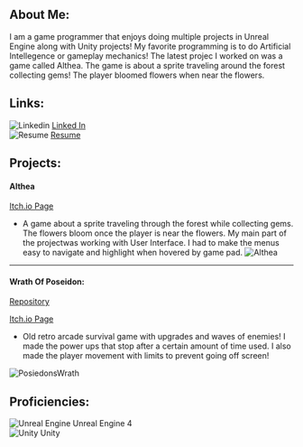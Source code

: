 ## About Me:

I am a game programmer that enjoys doing multiple projects in Unreal Engine along with Unity projects! My favorite programming is to do 
Artificial Intellegence or gameplay mechanics! The latest projec I worked on was a game called Althea. The game is about a sprite traveling
around the forest collecting gems! The player bloomed flowers when near the flowers.

## Links:
![Linkedin](https://icons.iconarchive.com/icons/danleech/simple/16/linkedin-icon.png) [Linked In](https://www.linkedin.com/in/britt-boudreaux-9777081ba/)     
![Resume](https://icons.iconarchive.com/icons/areskub/seize/16/Resume-icon.png)  [Resume](https://github.com/brittb123/brittb123/blob/main/Resume.pdf)       

## Projects:

#### Althea
[Itch.io Page](https://green-production.itch.io/althea)

- A game about a sprite traveling through the forest while collecting gems. The flowers bloom once the player is near the flowers. My main part 
of the projectwas working with User Interface. I had to make the menus easy to navigate and highlight when hovered by game pad.
![Althea](https://img.itch.zone/aW1hZ2UvMTU1ODUxMy85MTA2MzIyLnBuZw==/original/k3N3xP.png)

----------------------------------------------------------------------------------------------------------------------------------------------------------------

#### Wrath Of Poseidon:
[Repository](https://github.com/WoodrowCrawford/MinorProduction)

[Itch.io Page](https://sevenseas-production.itch.io/wrath-of-poseidon)

- Old retro arcade survival game with upgrades and waves of enemies! I made the power ups that stop after a certain amount of time used. I also 
  made the player movement with limits to prevent going off screen! 
 
 ![PosiedonsWrath](https://img.itch.zone/aW1nLzYzNTg2ODcucG5n/original/EzS0nd.png)

## Proficiencies:
![Unreal Engine](https://icons.iconarchive.com/icons/th3-prophetman/unreal-tournament-3/48/Unreal-Tournament-III-icon.png) Unreal Engine 4    
![Unity](https://icons.iconarchive.com/icons/papirus-team/papirus-apps/48/unity-editor-icon-icon.png) Unity


